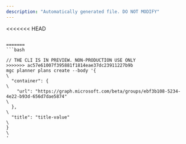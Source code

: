 ```yaml
---
description: "Automatically generated file. DO NOT MODIFY"
---
```


<<<<<<< HEAD
```cli

=======
```bash

// THE CLI IS IN PREVIEW. NON-PRODUCTION USE ONLY
>>>>>>> ac57e61007f395881f1814eae37dc23911227b9b
mgc planner plans create --body '{\
  "container": {\
    "url": "https://graph.microsoft.com/beta/groups/ebf3b108-5234-4e22-b93d-656d7dae5874"\
  },\
  "title": "title-value"\
}\
'

```